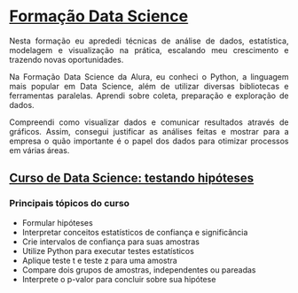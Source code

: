 # [Formação Data Science](https://cursos.alura.com.br/formacao-data-science)

<div style="text-align: justify;">

Nesta formação eu aprededi técnicas de análise de dados, estatística, modelagem e visualização na prática, escalando meu crescimento e trazendo novas oportunidades.

Na Formação Data Science da Alura, eu conheci o Python, a linguagem mais popular em Data Science, além de utilizar diversas bibliotecas e ferramentas paralelas. Aprendi sobre coleta, preparação e exploração de dados.

Compreendi como visualizar dados e comunicar resultados através de gráficos. Assim, consegui justificar as análises feitas e mostrar para a empresa o quão importante é o papel dos dados para otimizar processos em várias áreas.

</div>

## [Curso de Data Science: testando hipóteses](https://cursos.alura.com.br/course/data-science-testando-hipoteses)

### Principais tópicos do curso

- Formular hipóteses
- Interpretar conceitos estatísticos de confiança e significância
- Crie intervalos de confiança para suas amostras
- Utilize Python para executar testes estatísticos
- Aplique teste t e teste z para uma amostra
- Compare dois grupos de amostras, independentes ou pareadas
- Interprete o p-valor para concluir sobre sua hipótese
